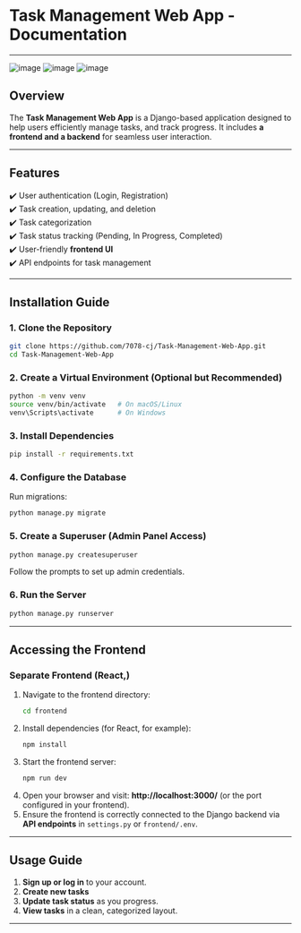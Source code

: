
# **Task Management Web App - Documentation**  


---
![image](https://github.com/user-attachments/assets/8c7fff0b-2ce4-4351-986e-682b28b04a67)
![image](https://github.com/user-attachments/assets/7779a7c9-0640-453f-9d9f-3c0498525ccc)
![image](https://github.com/user-attachments/assets/9d8cd3c5-81ac-4c5c-9537-9a6aee610038)




## **Overview**  
The **Task Management Web App** is a Django-based application designed to help users efficiently manage tasks, and track progress. It includes **a frontend and a backend** for seamless user interaction.  

---

## **Features**  
✔️ User authentication (Login, Registration)  
✔️ Task creation, updating, and deletion  
✔️ Task categorization  
✔️ Task status tracking (Pending, In Progress, Completed)  
✔️ User-friendly **frontend UI**  
✔️ API endpoints for task management

---

## **Installation Guide**  
### **1. Clone the Repository**  
```sh
git clone https://github.com/7078-cj/Task-Management-Web-App.git
cd Task-Management-Web-App
```

### **2. Create a Virtual Environment (Optional but Recommended)**  
```sh
python -m venv venv
source venv/bin/activate   # On macOS/Linux
venv\Scripts\activate      # On Windows
```

### **3. Install Dependencies**  
```sh
pip install -r requirements.txt
```

### **4. Configure the Database**  
Run migrations:  
```sh
python manage.py migrate
```

### **5. Create a Superuser (Admin Panel Access)**  
```sh
python manage.py createsuperuser
```
Follow the prompts to set up admin credentials.

### **6. Run the Server**  
```sh
python manage.py runserver
```

---

## **Accessing the Frontend**  

### **Separate Frontend (React,)**
1. Navigate to the frontend directory:  
   ```sh
   cd frontend
   ```
2. Install dependencies (for React, for example):  
   ```sh
   npm install
   ```
3. Start the frontend server:  
   ```sh
   npm run dev
   ```
4. Open your browser and visit: **http://localhost:3000/** (or the port configured in your frontend).  
5. Ensure the frontend is correctly connected to the Django backend via **API endpoints** in `settings.py` or `frontend/.env`.  

---

## **Usage Guide**  
1. **Sign up or log in** to your account.  
2. **Create new tasks**
3. **Update task status** as you progress.  
4. **View tasks** in a clean, categorized layout.  
---



